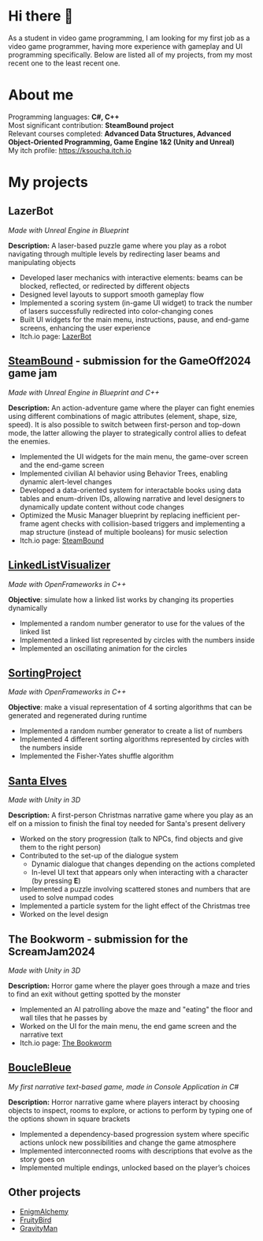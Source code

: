 # Hi there 👋
As a student in video game programming, I am looking for my first job as a video game programmer, having more experience with gameplay and UI programming specifically. Below are listed all of my projects, from my most recent one to the least recent one.

# About me
Programming languages: **C#, C++**  
Most significant contribution: **SteamBound project**  
Relevant courses completed: **Advanced Data Structures, Advanced Object-Oriented Programming, Game Engine 1&2 (Unity and Unreal)**  
My itch profile: https://ksoucha.itch.io

# My projects
## LazerBot
_Made with Unreal Engine in Blueprint_

**Description:** A laser-based puzzle game where you play as a robot navigating through multiple levels by redirecting laser beams and manipulating objects
* Developed laser mechanics with interactive elements: beams can be blocked, reflected, or redirected by different objects
* Designed level layouts to support smooth gameplay flow
* Implemented a scoring system (in-game UI widget) to track the number of lasers successfully redirected into color-changing cones
* Built UI widgets for the main menu, instructions, pause, and end-game screens, enhancing the user experience
* Itch.io page: [LazerBot](https://ksoucha.itch.io/lazerbot)

## [SteamBound](https://github.com/Ksoucha/ProjectGameOff2024) - submission for the GameOff2024 game jam
_Made with Unreal Engine in Blueprint and C++_

**Description:** An action-adventure game where the player can fight enemies using different combinations of magic attributes (element, shape, size, speed). It is also possible to switch between first-person and top-down mode, the latter allowing the player to strategically control allies to defeat the enemies.
* Implemented the UI widgets for the main menu, the game-over screen and the end-game screen
* Implemented civilian AI behavior using Behavior Trees, enabling dynamic alert-level changes
* Developed a data-oriented system for interactable books using data tables and enum-driven IDs, allowing narrative and level designers to dynamically update content without code changes
* Optimized the Music Manager blueprint by replacing inefficient per-frame agent checks with collision-based triggers and implementing a map structure (instead of multiple booleans) for music selection
* Itch.io page: [SteamBound](https://doumeki21.itch.io/steambound)

## [LinkedListVisualizer](https://github.com/Ksoucha/LinkedListVisualizerProject)
_Made with OpenFrameworks in C++_

**Objective**: simulate how a linked list works by changing its properties dynamically
* Implemented a random number generator to use for the values of the linked list
* Implemented a linked list represented by circles with the numbers inside
* Implemented an oscillating animation for the circles

## [SortingProject](https://github.com/Ksoucha/SortingProject)
_Made with OpenFrameworks in C++_

**Objective**: make a visual representation of 4 sorting algorithms that can be generated and regenerated during runtime
* Implemented a random number generator to create a list of numbers
* Implemented 4 different sorting algorithms represented by circles with the numbers inside
* Implemented the Fisher-Yates shuffle algorithm

## [Santa Elves](https://github.com/Ksoucha/SantaElves)
_Made with Unity in 3D_

**Description:** A first-person Christmas narrative game where you play as an elf on a mission to finish the final toy needed for Santa's present delivery
* Worked on the story progression (talk to NPCs, find objects and give them to the right person)
* Contributed to the set-up of the dialogue system
  * Dynamic dialogue that changes depending on the actions completed
  * In-level UI text that appears only when interacting with a character (by pressing **E**)
* Implemented a puzzle involving scattered stones and numbers that are used to solve numpad codes
* Implemented a particle system for the light effect of the Christmas tree
* Worked on the level design

## The Bookworm - submission for the ScreamJam2024
_Made with Unity in 3D_

**Description:** Horror game where the player goes through a maze and tries to find an exit without getting spotted by the monster
* Implemented an AI patrolling above the maze and "eating" the floor and wall tiles that he passes by
* Worked on the UI for the main menu, the end game screen and the narrative text
* Itch.io page: [The Bookworm](https://ksoucha.itch.io/the-bookworm)

## [BoucleBleue](https://github.com/Ksoucha/BoucleBleue)
_My first narrative text-based game, made in Console Application in C#_

**Description:** Horror narrative game where players interact by choosing objects to inspect, rooms to explore, or actions to perform by typing one of the options shown in square brackets
* Implemented a dependency-based progression system where specific actions unlock new possibilities and change the game atmosphere
* Implemented interconnected rooms with descriptions that evolve as the story goes on
* Implemented multiple endings, unlocked based on the player’s choices

## Other projects
* [EnigmAlchemy](https://github.com/Ksoucha/Enigmalchemy_Fork)
* [FruityBird](https://github.com/Ksoucha/TP1_FruityBird)
* [GravityMan](https://github.com/Ksoucha/TP2_GravityMan)


<!--
![Ksoucha's GitHub stats](https://github-readme-stats.vercel.app/api?username=ksoucha&show_icons=true&theme=synthwave)

- 🔭 I’m currently working on ...
- 🌱 I’m currently learning ...
- 👯 I’m looking to collaborate on ...
- 🤔 I’m looking for help with ...
- 💬 Ask me about ...
- 📫 How to reach me: ...
- 😄 Pronouns: ...
- ⚡ Fun fact: ...
-->
